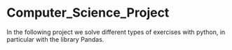 # Computer_Science_Project
In the following project we solve different types of exercises with python, in particular with the library Pandas.  
